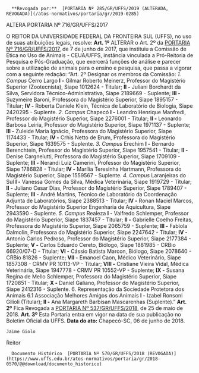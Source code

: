       **Revogada por:**  [PORTARIA Nº 285/GR/UFFS/2019 (ALTERADA, REVOGADA)](/atos-normativos/portaria/gr/2019-0285) 

   ALTERA PORTARIA Nº 716/GR/UFFS/2017  

 O REITOR DA UNIVERSIDADE FEDERAL DA FRONTEIRA SUL (UFFS), no uso de suas atribuições legais, resolve:   **Art. 1º** ALTERAR o Art. 2º da [PORTARIA Nº 716/GR/UFFS/2017](https://www.uffs.edu.br/atos-normativos/portaria/gr/2017-0716), de 7 de junho de 2017, que instituiu a Comissão de Ética no Uso de Animais - CEUA/UFFS, instância vinculada a Pró-Reitoria de Pesquisa e Pós-Graduação, que exercerá funções de análise e parecer sobre a utilização de animais para o ensino e pesquisa, que passa a vigorar com a seguinte redação: “Art. 2º Designar os membros da Comissão: *1. Campus* Cerro Largo **I -** Gilmar Roberto Meinerz, Professor do Magistério Superior (Zootecnista), Siape 1012624 - Titular; **II -** Juliani Borchardt da Silva, Servidora Técnico-Administrativa, Siape 2189669 - Suplente; **III -** Suzymeire Baroni, Professora do Magistério Superior, Siape 1895157 - Titular; **IV -** Roberta Daniele Klein, Técnica de Laboratório de Biologia, Siape 2420295 - Suplente. *2. Campus* Chapecó **I -** Leandro Henrique Manfredi, Professor do Magistério Superior, Siape 2276001 - Titular; **II -** Leonardo Barbosa Leiria, Professor do Magistério Superior, Siape 1971137 - Suplente; **III -** Zuleide Maria Ignácio, Professora do Magistério Superior, Siape 1174433 - Titular; **IV -** Crhis Netto de Brum, Professora do Magistério Superior, Siape 1639575 - Suplente. *3. Campus* Erechim **I -** Bernardo Berenchtein, Professor do Magistério Superior, Siape 1957541 - Titular; **II -** Denise Cargnelutti, Professora do Magistério Superior, Siape 1709109 - Suplente; **III -** Nerandi Luiz Camerini, Professor do Magistério Superior, Siape 1786828 - Titular; **IV -** Marília Teresinha Hartmann, Professora do Magistério Superior, Siape 1559567 - Suplente. *4. Campus* Laranjeiras do Sul **I -** Vanessa Gomes da Silva, Médica Veterinária, Siape 1919729 - Titular; **II -** Juliano Cesar Dias, Professor do Magistério Superior, Siape 1789407 - Suplente; **III -** André Martins, Técnico de Laboratório da Coordenação Adjunta de Laboratórios, Siape 2388513 - Titular; **IV -** Ronan Maciel Marcos, Professor do Magistério Superior Engenharia de Aquicultura, Siape 2943590 - Suplente. *5. Campus* Realeza **I -** Valfredo Schlemper, Professor do Magistério Superior, Siape 1837457 - Titular; **II -** Gabrielle Coelho Freitas, Professora do Magistério Superior, Siape 2065759 - Suplente; **III -** Fabíola Dalmolin, Professora do Magistério Superior, Siape 2247642 - Titular; **IV -** Antonio Carlos Pedroso, Professor do Magistério Superior, Siape 2177384 - Suplente; **V -** Carlos Eduardo Cereto, Biólogo, Siape 1881985 - CRBio 66920/07-D - Titular; **VI -** Cássio Batista Marcon, Biólogo, Siape 2078640 - CRBio 81826 - Suplente; **VII -** Emanoel Caon, Médico Veterinário, Siape 1857308 - CRMV PR 10113-VP - Titular; **VIII -** Cristiane Vieira Vidal, Médica Veterinária, Siape 1947778 - CRMV PR 10552-VP - Suplente; **IX -** Susana Regina de Mello Schlemper, Professora do Magistério Superior, Siape 1720851 - Titular; **X -** Daniel Galiano, Professor do Magistério Superior, Siape 2412316 - Suplente. 6. Representação da Sociedade Protetora dos Animais 6.1 Associação Melhores Amigos dos Animais **I -** Izabel Ronsoni Gilioli (Titular); **II -** Ana Margareth Barbisan Mascarenhas (Suplente).”   **Art. 2º** Fica Revogada a [PORTARIA Nº 537/GR/UFFS/2018](https://www.uffs.edu.br/atos-normativos/portaria/gr/2018-0537), de 25 de maio de 2018.   **Art. 3º** Esta Portaria entra em vigor na data de sua publicação no Boletim Oficial da UFFS.      **Data do ato:** Chapecó-SC, 06 de junho de 2018.   
 

    Jaime Giolo   
 Reitor 

      Documento Histórico  [PORTARIA Nº 570/GR/UFFS/2018 (REVOGADA)](https://www.uffs.edu.br/atos-normativos/portaria/gr/2018-0570/@@download/documento_historico)     
      